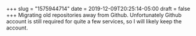+++
slug = "1575944714"
date = 2019-12-09T20:25:14-05:00
draft = false
+++
Migrating old repositories away from Github. Unfortunately Github account is still required for quite a few services, so I will likely keep the account.